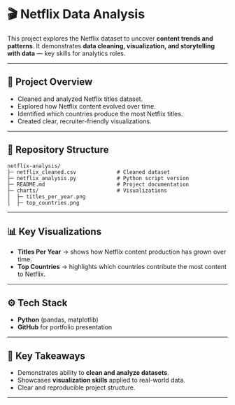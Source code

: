 
# 🎬 Netflix Data Analysis

This project explores the Netflix dataset to uncover **content trends and patterns**. It demonstrates **data cleaning, visualization, and storytelling with data** — key skills for analytics roles.

---

## 🚀 Project Overview

* Cleaned and analyzed Netflix titles dataset.
* Explored how Netflix content evolved over time.
* Identified which countries produce the most Netflix titles.
* Created clear, recruiter-friendly visualizations.

---

## 📂 Repository Structure

```
netflix-analysis/
├─ netflix_cleaned.csv             # Cleaned dataset
├─ netflix_analysis.py             # Python script version
├─ README.md                       # Project documentation
├─ charts/                         # Visualizations
│  ├─ titles_per_year.png
│  ├─ top_countries.png
```

---

## 📊 Key Visualizations

* **Titles Per Year** → shows how Netflix content production has grown over time.
* **Top Countries** → highlights which countries contribute the most content to Netflix.

---

## ⚙️ Tech Stack

* **Python** (pandas, matplotlib)
* **GitHub** for portfolio presentation

---

## 🔑 Key Takeaways

* Demonstrates ability to **clean and analyze datasets**.
* Showcases **visualization skills** applied to real-world data.
* Clear and reproducible project structure.

---
